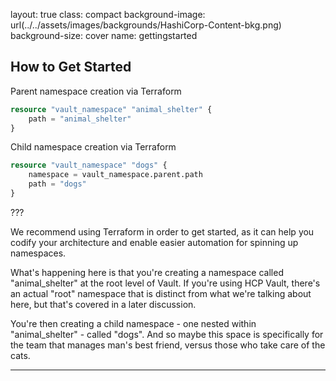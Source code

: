 layout: true
class: compact
background-image: url(../../assets/images/backgrounds/HashiCorp-Content-bkg.png)
background-size: cover
name: gettingstarted

## How to Get Started

Parent namespace creation via Terraform

```terraform
resource "vault_namespace" "animal_shelter" {
    path = "animal_shelter"
}
```

Child namespace creation via Terraform

```terraform
resource "vault_namespace" "dogs" {
    namespace = vault_namespace.parent.path
    path = "dogs"
}
```


???

We recommend using Terraform in order to get started, as it can help you codify your architecture and enable easier automation for spinning up namespaces. 

What's happening here is that you're creating a namespace called "animal_shelter" at the root level of Vault. If you're using HCP Vault, there's an actual "root" namespace that is distinct from what we're talking about here, but that's covered in a later discussion.

You're then creating a child namespace - one nested within "animal_shelter" - called "dogs". And so maybe this space is specifically for the team that manages man's best friend, versus those who take care of the cats.

--- 
